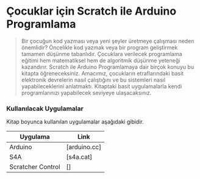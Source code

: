 # Çocuklar için Scratch ile Arduino Programlama

>Bir çocuğun kod yazması veya yeni şeyler üretmeye çalışması neden önemlidir? Öncelikle kod yazmak veya bir program geliştirmek tamamen düşünme tabanlıdır. Çocuklara verilecek programlama eğitimi hem matematiksel hem de algoritmik düşünme yeteneği kazandırır. Scratch ile Arduino Programlamaya dair birçok konuyu bu kitapta öğreneceksiniz. Amacımız, çocukların etraflarındaki basit elektronik devrelerin nasıl çalıştığını ve bu sistemleri nasıl yapabileceklerini anlatmaktı. Kitaptaki basit uygulamalarla kendi programlarınızı yapabilecek seviyeye ulaşacaksınız. 
>

### Kullanılacak Uygulamalar

Kitap boyunca kullanılan uygulamalar aşağıdaki gibidir.

| Uygulama | Link |
| ------ | ------ |
| Arduino | [arduino.cc]  |
| S4A | [s4a.cat]  |
| Scratcher Control | [] |






  
